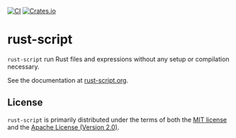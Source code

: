 
[![CI](https://github.com/fornwall/rust-script/workflows/CI/badge.svg)](https://github.com/fornwall/rust-script/actions?query=workflow%3ACI)
[![Crates.io](https://img.shields.io/crates/v/rust-script.svg)](https://crates.io/crates/rust-script)

# rust-script

`rust-script` run Rust files and expressions without any setup or compilation necessary.

See the documentation at [rust-script.org](https://rust-script.org).

## License

`rust-script` is primarily distributed under the terms of both the [MIT license](LICENSE-MIT) and the [Apache License (Version 2.0)](LICENSE-APACHE).
